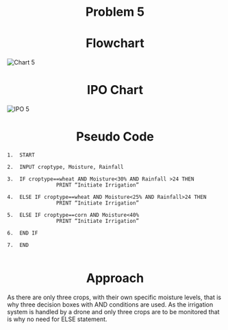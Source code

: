 <h1 align=center> <b>Problem 5</b>


<h1 align=center>Flowchart</h1>

![Chart 5](https://github.com/user-attachments/assets/f21e65aa-9ec7-4a1c-9142-915a14b845cc)


<h1 align=center>IPO Chart</h1>

![IPO 5](https://github.com/user-attachments/assets/5b64e89a-9519-485b-8d80-6e82e10b5453)


<h1 align=center>Pseudo Code</h1>

```
1.	START

2.	INPUT croptype, Moisture, Rainfall

3.	IF croptype==wheat AND Moisture<30% AND Rainfall >24 THEN 
                PRINT “Initiate Irrigation”

4.	ELSE IF croptype==wheat AND Moisture<25% AND Rainfall>24 THEN 
                PRINT “Initiate Irrigation”

5.	ELSE IF croptype==corn AND Moisture<40% 
                PRINT “Initiate Irrigation” 

6.	END IF 

7.	END 


```

<h1 align=center>Approach</h1>

As there are only three crops, with their own specific moisture levels, that is why three decision boxes with AND conditions are used. As the irrigation system is handled by a drone and only three crops are to be monitored that is why no need for ELSE statement. 
